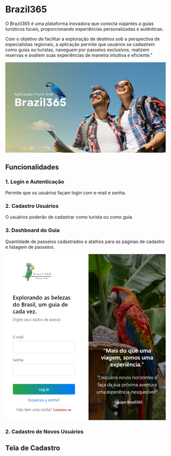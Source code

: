 # Brazil365

O Brazil365 é uma plataforma inovadora que conecta viajantes a guias turísticos locais, proporcionando experiências personalizadas e autênticas. 

Com o objetivo de facilitar a exploração de destinos sob a perspectiva de especialistas regionais, a aplicação permite que usuários se cadastrem como guias ou turistas, naveguem por passeios exclusivos, realizem reservas e avaliem suas experiências de maneira intuitiva e eficiente."

![Brazil365](./src/assets/Read.me-Brazil365.png)


## Funcionalidades

### 1. Login e Autenticação
Permite que os usuários façam login com e-mail e senha. 

### 2. Cadastro Usuários
O usuários poderão de cadastrar como turista ou como guia.

### 3. Dashboard do Guia
Quantidade de passeios cadastrados e atalhos para as páginas de cadastro e listagem de passeios.

![Brazil365](./src/assets/PaginadeLogin.png)

### 2. Cadastro de Novos Usuários

## Tela de Cadastro


